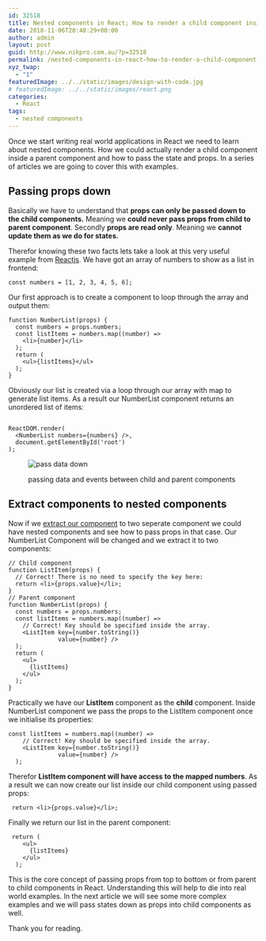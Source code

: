```yaml
---
id: 32518
title: Nested components in React; How to render a child component inside a parent component:Part 1
date: 2018-11-06T20:48:29+00:00
author: admin
layout: post
guid: http://www.nikpro.com.au/?p=32518
permalink: /nested-components-in-react-how-to-render-a-child-component-inside-a-parent-componentpart-1/
xyz_twap:
  - "1"
featuredImage: ../../static/images/design-with-code.jpg
# featuredImage: ../../static/images/react.png
categories:
  - React
tags:
  - nested components
---
```


Once we start writing real world applications in React we need to learn about nested components. How we could actually render a child component inside a parent component and how to pass the state and props. In a series of articles we are going to cover this with examples.

## Passing props down

Basically we have to understand that **props can only be passed down to the child components.** Meaning we **could never pass props from child to parent component**. Secondly **props are read only**. Meaning we **cannot update them as we do for states.**

Therefor knowing these two facts lets take a look at this very useful example from <a href="https://reactjs.org/docs/lists-and-keys.html" target="_blank" rel="noreferrer noopener">Reactjs</a>. We have got an array of numbers to show as a list in frontend:

```
const numbers = [1, 2, 3, 4, 5, 6];
```


Our first approach is to create a component to loop through the array and output them:

```
function NumberList(props) {
  const numbers = props.numbers;
  const listItems = numbers.map((number) =>
    <li>{number}</li>
  );
  return (
    <ul>{listItems}</ul>
  );
}
```


Obviously our list is created via a loop through our array with map to generate list items. As a result our NumberList component returns an unordered list of items:

```

ReactDOM.render( 
  <NumberList numbers={numbers} />, 
  document.getElementById('root')
);
```
<figure class="wp-block-image">

<img class="wp-image-32521" src="http://www.nikpro.com.aupassdata.png" alt="pass data down" srcset="http://testgatsby.localpassdata.png 591w, http://testgatsby.localpassdata-300x175.png 300w" sizes="(max-width: 591px) 100vw, 591px" /> <figcaption>passing data and events between child and parent components</figcaption> </figure>

## Extract components to nested components

Now if we [extract our component](http://www.nikpro.com.au/how-to-extract-components-in-react-with-example/) to two seperate component we could have nested components and see how to pass props in that case. Our NumberList Component will be changed and we extract it to two components:

```
// Child component
function ListItem(props) {
  // Correct! There is no need to specify the key here:
  return <li>{props.value}</li>;
}
// Parent component
function NumberList(props) {
  const numbers = props.numbers;
  const listItems = numbers.map((number) =>
    // Correct! Key should be specified inside the array.
    <ListItem key={number.toString()}
              value={number} />
  );
  return (
    <ul>
      {listItems}
    </ul>
  );
}
```

Practically we have our **ListItem** component as the **child** component. Inside NumberList component we pass the props to the ListItem component once we initialise its properties:

```
const listItems = numbers.map((number) =>
    // Correct! Key should be specified inside the array.
    <ListItem key={number.toString()}
              value={number} />
  );
```

Therefor **ListItem component will have access to the mapped numbers**. As a result we can now create our list inside our child component using passed props:

```
 return <li>{props.value}</li>;
```

Finally we return our list in the parent component:

```
 return (
    <ul>
      {listItems}
    </ul>
  );
```

This is the core concept of passing props from top to bottom or from parent to child components in React. Understanding this will help to die into real world examples. In the next article we will see some more complex examples and we will pass states down as props into child components as well.

Thank you for reading.
